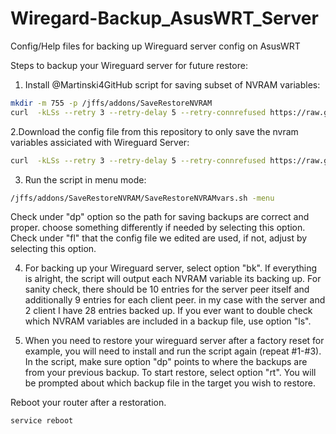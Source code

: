 # Wiregard-Backup_AsusWRT_Server
Config/Help files for backing up Wireguard server config on AsusWRT

Steps to backup your Wireguard server for future restore:

1. Install @Martinski4GitHub script for saving subset of NVRAM variables:
```sh
mkdir -m 755 -p /jffs/addons/SaveRestoreNVRAM
curl  -kLSs --retry 3 --retry-delay 5 --retry-connrefused https://raw.githubusercontent.com/Martinski4GitHub/CustomMiscUtils/master/NVRAM/SaveRestoreNVRAMvars.sh -o /jffs/addons/SaveRestoreNVRAM/SaveRestoreNVRAMvars.sh && chmod 755 /jffs/addons/SaveRestoreNVRAM/SaveRestoreNVRAMvars.sh
```

2.Download the config file from this repository to only save the nvram variables assiciated with Wireguard Server:
```sh
curl  -kLSs --retry 3 --retry-delay 5 --retry-connrefused https://raw.githubusercontent.com/ZebMcKayhan/Wireguard-Backup_AsusWRT_Server/master/NVRAM_VarList_wg-server.txt -o /jffs/addons/SaveRestoreNVRAM/NVRAM_VarList.txt
```

3. Run the script in menu mode:
```sh
/jffs/addons/SaveRestoreNVRAM/SaveRestoreNVRAMvars.sh -menu
```
Check under "dp" option so the path for saving backups are correct and proper. choose something differently if needed by selecting this option.
Check under "fl" that the config file we edited are used, if not, adjust by selecting this option.


4. For backing up your Wireguard server, select option "bk". If everything is alright, the script will output each NVRAM variable its backing up. For sanity check, there should be 10 entries for the server peer itself and additionally 9 entries for each client peer. in my case with the server and 2 client I have 28 entries backed up.
If you ever want to double check which NVRAM variables are included in a backup file, use option "ls".

5. When you need to restore your wireguard server after a factory reset for example, you will need to install and run the script again (repeat #1-#3). 
In the script, make sure option "dp" points to where the backups are from your previous backup.
To start restore, select option "rt". You will be prompted about which backup file in the target you wish to restore.

Reboot your router after a restoration.
```sh
service reboot
```
